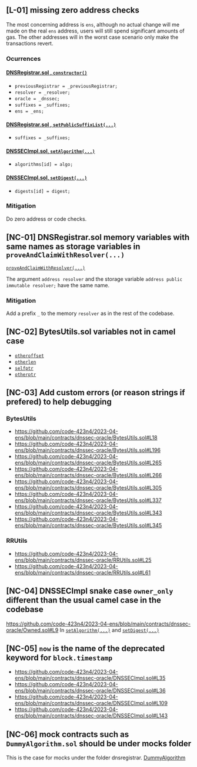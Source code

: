 ## [L-01] missing zero address checks 
The most concerning address is `ens`, although no actual change will me made on the real `ens` address, users will still spend significant amounts of gas. The other addresses will in the worst case scenario only make the transactions revert.

### Ocurrences

#### [DNSRegistrar.sol , `constructor()`](https://github.com/code-423n4/2023-04-ens/blob/main/contracts/dnsregistrar/DNSRegistrar.sol#L55)
- `previousRegistrar = _previousRegistrar;`
- `resolver = _resolver;`
- `oracle = _dnssec;`
- `suffixes = _suffixes;`
- `ens = _ens;`

#### [DNSRegistrar.sol , `setPublicSuffixList(...)`](https://github.com/code-423n4/2023-04-ens/blob/main/contracts/dnsregistrar/DNSRegistrar.sol#L80)
- `suffixes = _suffixes;`

#### [DNSSECImpl.sol, `setAlgorithm(...)`](https://github.com/code-423n4/2023-04-ens/blob/main/contracts/dnssec-oracle/DNSSECImpl.sol#L64)
- `algorithms[id] = algo;`

#### [DNSSECImpl.sol, `setDigest(...)`](https://github.com/code-423n4/2023-04-ens/blob/main/contracts/dnssec-oracle/DNSSECImpl.sol#L75)
- `digests[id] = digest;` 

### Mitigation
Do zero address or code checks.

## [NC-01] DNSRegistrar.sol memory variables with same names as storage variables in `proveAndClaimWithResolver(...)`

[`proveAndClaimWithResolver(...)`](https://github.com/code-423n4/2023-04-ens/blob/main/contracts/dnsregistrar/DNSRegistrar.sol#L101)

The argument `address resolver` and the storage variable `address public immutable resolver;` have the same name.

### Mitigation 
Add a prefix `_` to the memory `resolver` as in the rest of the codebase.

## [NC-02] BytesUtils.sol variables not in camel case
- [`otheroffset`](https://github.com/code-423n4/2023-04-ens/blob/main/contracts/dnssec-oracle/BytesUtils.sol#L57)
- [`otherlen`](https://github.com/code-423n4/2023-04-ens/blob/main/contracts/dnssec-oracle/BytesUtils.sol#L58)
- [`selfptr`](https://github.com/code-423n4/2023-04-ens/blob/main/contracts/dnssec-oracle/BytesUtils.sol#L70)
- [`otherptr`](https://github.com/code-423n4/2023-04-ens/blob/main/contracts/dnssec-oracle/BytesUtils.sol#L71)

## [NC-03] Add custom errors (or reason strings if prefered) to help debugging

### BytesUtils
- https://github.com/code-423n4/2023-04-ens/blob/main/contracts/dnssec-oracle/BytesUtils.sol#L18
- https://github.com/code-423n4/2023-04-ens/blob/main/contracts/dnssec-oracle/BytesUtils.sol#L196
- https://github.com/code-423n4/2023-04-ens/blob/main/contracts/dnssec-oracle/BytesUtils.sol#L265
- https://github.com/code-423n4/2023-04-ens/blob/main/contracts/dnssec-oracle/BytesUtils.sol#L266
- https://github.com/code-423n4/2023-04-ens/blob/main/contracts/dnssec-oracle/BytesUtils.sol#L305
- https://github.com/code-423n4/2023-04-ens/blob/main/contracts/dnssec-oracle/BytesUtils.sol#L337
- https://github.com/code-423n4/2023-04-ens/blob/main/contracts/dnssec-oracle/BytesUtils.sol#L343
- https://github.com/code-423n4/2023-04-ens/blob/main/contracts/dnssec-oracle/BytesUtils.sol#L345

### RRUtils
- https://github.com/code-423n4/2023-04-ens/blob/main/contracts/dnssec-oracle/RRUtils.sol#L25
- https://github.com/code-423n4/2023-04-ens/blob/main/contracts/dnssec-oracle/RRUtils.sol#L61

## [NC-04] DNSSECImpl snake case `owner_only` different than the usual camel case in the codebase
https://github.com/code-423n4/2023-04-ens/blob/main/contracts/dnssec-oracle/Owned.sol#L9
In [`setAlgorithm(...)`](https://github.com/code-423n4/2023-04-ens/blob/main/contracts/dnssec-oracle/DNSSECImpl.sol#L64) and [`setDigest(...)`](https://github.com/code-423n4/2023-04-ens/blob/main/contracts/dnssec-oracle/DNSSECImpl.sol#L75)

## [NC-05] `now` is the name of the deprecated keyword for `block.timestamp`
- https://github.com/code-423n4/2023-04-ens/blob/main/contracts/dnssec-oracle/DNSSECImpl.sol#L35
- https://github.com/code-423n4/2023-04-ens/blob/main/contracts/dnssec-oracle/DNSSECImpl.sol#L36
- https://github.com/code-423n4/2023-04-ens/blob/main/contracts/dnssec-oracle/DNSSECImpl.sol#L109
- https://github.com/code-423n4/2023-04-ens/blob/main/contracts/dnssec-oracle/DNSSECImpl.sol#L143

## [NC-06] mock contracts such as `DummyAlgorithm.sol` should be under mocks folder
This is the case for mocks under the folder dnsregistrar.
[DummyAlgorithm](https://github.com/code-423n4/2023-04-ens/blob/main/contracts/dnssec-oracle/algorithms/DummyAlgorithm.sol#L9)


